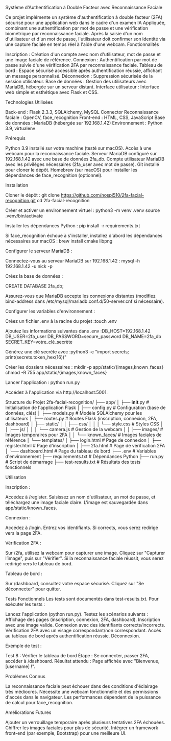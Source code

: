 Système d'Authentification à Double Facteur avec Reconnaissance Faciale

Ce projet implémente un système d'authentification à double facteur (2FA) sécurisé pour une application web dans le cadre d'un examen IA Appliquée, combinant une authentification par mot de passe et une vérification biométrique par reconnaissance faciale. Après la saisie d'un nom d'utilisateur et d'un mot de passe, l'utilisateur doit confirmer son identité via une capture faciale en temps réel à l'aide d'une webcam.
Fonctionnalités

Inscription : Création d'un compte avec nom d'utilisateur, mot de passe et une image faciale de référence.
Connexion : Authentification par mot de passe suivie d'une vérification 2FA par reconnaissance faciale.
Tableau de bord : Espace sécurisé accessible après authentification réussie, affichant un message personnalisé.
Déconnexion : Suppression sécurisée de la session utilisateur.
Base de données : Gestion des utilisateurs avec MariaDB, hébergée sur un serveur distant.
Interface utilisateur : Interface web simple et esthétique avec Flask et CSS.

Technologies Utilisées

Back-end : Flask 2.3.3, SQLAlchemy, MySQL Connector
Reconnaissance faciale : OpenCV, face_recognition
Front-end : HTML, CSS, JavaScript
Base de données : MariaDB (hébergée sur 192.168.1.42)
Environnement : Python 3.9, virtualenv

Prérequis

Python 3.9 installé sur votre machine (testé sur macOS).
Accès à une webcam pour la reconnaissance faciale.
Serveur MariaDB configuré sur 192.168.1.42 avec une base de données 2fa_db.
Compte utilisateur MariaDB avec les privilèges nécessaires (2fa_user avec mot de passe).
Git installé pour cloner le dépôt.
Homebrew (sur macOS) pour installer les dépendances de face_recognition (optionnel).

Installation

Cloner le dépôt :
git clone https://github.com/nospi510/2fa-facial-recognition.git
cd 2fa-facial-recognition


Créer et activer un environnement virtuel :
python3 -m venv .venv
source .venv/bin/activate


Installer les dépendances Python :
pip install -r requirements.txt

Si face_recognition échoue à s'installer, installez d'abord les dépendances nécessaires sur macOS :
brew install cmake libpng


Configurer le serveur MariaDB :

Connectez-vous au serveur MariaDB sur 192.168.1.42 : mysql -h 192.168.1.42 -u nick -p


Créez la base de données  :

CREATE DATABASE 2fa_db;


Assurez-vous que MariaDB accepte les connexions distantes (modifiez bind-address dans /etc/mysql/mariadb.conf.d/50-server.cnf si nécessaire).


Configurer les variables d'environnement :

Créez un fichier .env à la racine du projet :touch .env


Ajoutez les informations suivantes dans .env :DB_HOST=192.168.1.42
DB_USER=2fa_user
DB_PASSWORD=secure_password
DB_NAME=2fa_db
SECRET_KEY=votre_clé_secrète


Générez une clé secrète avec :python3 -c "import secrets; print(secrets.token_hex(16))"




Créer les dossiers nécessaires :
mkdir -p app/static/{images,known_faces}
chmod -R 755 app/static/{images,known_faces}


Lancer l'application :
python run.py

Accédez à l'application via http://localhost:5001.


Structure du Projet
2fa-facial-recognition/
├── app/
│   ├── __init__.py          # Initialisation de l'application Flask
│   ├── config.py            # Configuration (base de données, clés)
│   ├── models.py            # Modèle SQLAlchemy pour les utilisateurs
│   ├── routes.py            # Routes Flask (inscription, connexion, 2FA, dashboard)
│   ├── static/
│   │   ├── css/
│   │   │   └── style.css    # Styles CSS
│   │   ├── js/
│   │   │   └── camera.js    # Gestion de la webcam
│   │   ├── images/          # Images temporaires pour 2FA
│   │   └── known_faces/     # Images faciales de référence
│   └── templates/
│       ├── login.html       # Page de connexion
│       ├── register.html    # Page d'inscription
│       ├── 2fa.html         # Page de vérification 2FA
│       └── dashboard.html   # Page du tableau de bord
├── .env                     # Variables d'environnement
├── requirements.txt         # Dépendances Python
├── run.py                   # Script de démarrage
├── test-results.txt         # Résultats des tests fonctionnels

Utilisation

Inscription :

Accédez à /register.
Saisissez un nom d'utilisateur, un mot de passe, et téléchargez une image faciale claire.
L'image est sauvegardée dans app/static/known_faces.


Connexion :

Accédez à /login.
Entrez vos identifiants.
Si corrects, vous serez redirigé vers la page 2FA.


Vérification 2FA :

Sur /2fa, utilisez la webcam pour capturer une image.
Cliquez sur "Capturer l’image", puis sur "Vérifier".
Si la reconnaissance faciale réussit, vous serez redirigé vers le tableau de bord.


Tableau de bord :

Sur /dashboard, consultez votre espace sécurisé.
Cliquez sur "Se déconnecter" pour quitter.



Tests Fonctionnels
Les tests sont documentés dans test-results.txt. Pour exécuter les tests :

Lancez l'application (python run.py).
Testez les scénarios suivants :
Affichage des pages (inscription, connexion, 2FA, dashboard).
Inscription avec une image valide.
Connexion avec des identifiants corrects/incorrects.
Vérification 2FA avec un visage correspondant/non correspondant.
Accès au tableau de bord après authentification réussie.
Déconnexion.



Exemple de test :

Test 8 : Vérifier le tableau de bord
Étape : Se connecter, passer 2FA, accéder à /dashboard.
Résultat attendu : Page affichée avec "Bienvenue, [username] !".



Problèmes Connus

La reconnaissance faciale peut échouer dans des conditions d'éclairage très médiocres.
Nécessite une webcam fonctionnelle et des permissions d'accès dans le navigateur.
Les performances dépendent de la puissance de calcul pour face_recognition.

Améliorations Futures

Ajouter un verrouillage temporaire après plusieurs tentatives 2FA échouées.
Chiffrer les images faciales pour plus de sécurité.
Intégrer un framework front-end (par exemple, Bootstrap) pour une meilleure UI.


